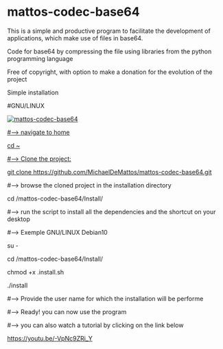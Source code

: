 # mattos-codec-base64

This is a simple and productive program to facilitate 
the development of applications, which make use of files in base64.

Code for base64 by compressing the file using libraries from the python programming language

Free of copyright, with option to make a donation for the evolution of the project

Simple installation

#GNU/LINUX

<html>
  <body>
   <a href="https://i.imgur.com/t1b8j4e.png" title="HTML link image">
       <img alt="mattos-codec-base64" src="https://i.imgur.com/t1b8j4e.png"
   </body>
</html>

#--> navigate to home

cd ~

#--> Clone the project:

git clone https://github.com/MichaelDeMattos/mattos-codec-base64.git

#--> browse the cloned project in the installation directory

cd /mattos-codec-base64/Install/

#--> run the script to install all the dependencies and the shortcut on your desktop

#--> Exemple GNU/LINUX Debian10

su -

cd /mattos-codec-base64/Install/

chmod +x .install.sh

./install

#--> Provide the user name for which the installation will be performe

#--> Ready! you can now use the program

#--> you can also watch a tutorial by clicking on the link below

https://youtu.be/-VpNc9ZRi_Y

